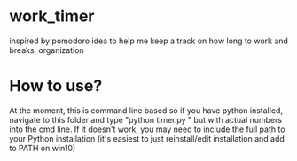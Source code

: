 # work_timer
inspired by pomodoro idea to help me keep a track on how long to work and breaks, organization

# How to use?
At the moment, this is command line based so if you have python installed, navigate to this folder and type "python timer.py <number of times to repeat cycle> <length of work period in mins> <length of break period in mins>" but with actual numbers into the cmd line. If it doesn't work, you may need to include the full path to your Python installation (it's easiest to just reinstall/edit installation and add to PATH on win10)
